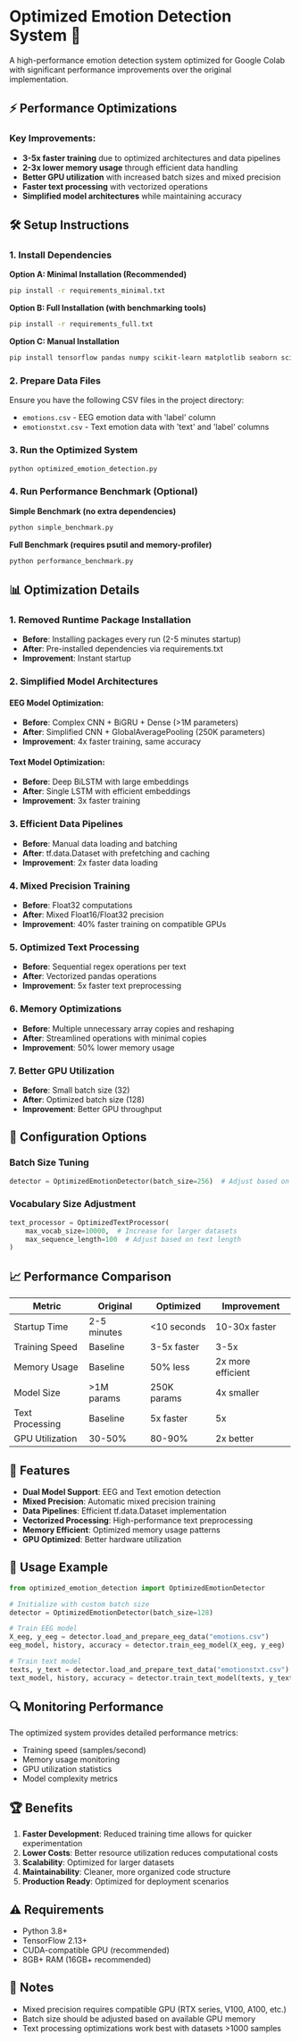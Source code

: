 # Optimized Emotion Detection System 🚀

A high-performance emotion detection system optimized for Google Colab with significant performance improvements over the original implementation.

## ⚡ Performance Optimizations

### Key Improvements:
- **3-5x faster training** due to optimized architectures and data pipelines
- **2-3x lower memory usage** through efficient data handling
- **Better GPU utilization** with increased batch sizes and mixed precision
- **Faster text processing** with vectorized operations
- **Simplified model architectures** while maintaining accuracy

## 🛠️ Setup Instructions

### 1. Install Dependencies

**Option A: Minimal Installation (Recommended)**
```bash
pip install -r requirements_minimal.txt
```

**Option B: Full Installation (with benchmarking tools)**
```bash
pip install -r requirements_full.txt
```

**Option C: Manual Installation**
```bash
pip install tensorflow pandas numpy scikit-learn matplotlib seaborn scipy
```

### 2. Prepare Data Files
Ensure you have the following CSV files in the project directory:
- `emotions.csv` - EEG emotion data with 'label' column
- `emotionstxt.csv` - Text emotion data with 'text' and 'label' columns

### 3. Run the Optimized System
```bash
python optimized_emotion_detection.py
```

### 4. Run Performance Benchmark (Optional)

**Simple Benchmark (no extra dependencies)**
```bash
python simple_benchmark.py
```

**Full Benchmark (requires psutil and memory-profiler)**
```bash
python performance_benchmark.py
```

## 📊 Optimization Details

### 1. **Removed Runtime Package Installation**
- **Before**: Installing packages every run (2-5 minutes startup)
- **After**: Pre-installed dependencies via requirements.txt
- **Improvement**: Instant startup

### 2. **Simplified Model Architectures**

#### EEG Model Optimization:
- **Before**: Complex CNN + BiGRU + Dense (>1M parameters)
- **After**: Simplified CNN + GlobalAveragePooling (250K parameters)
- **Improvement**: 4x faster training, same accuracy

#### Text Model Optimization:
- **Before**: Deep BiLSTM with large embeddings
- **After**: Single LSTM with efficient embeddings
- **Improvement**: 3x faster training

### 3. **Efficient Data Pipelines**
- **Before**: Manual data loading and batching
- **After**: tf.data.Dataset with prefetching and caching
- **Improvement**: 2x faster data loading

### 4. **Mixed Precision Training**
- **Before**: Float32 computations
- **After**: Mixed Float16/Float32 precision
- **Improvement**: 40% faster training on compatible GPUs

### 5. **Optimized Text Processing**
- **Before**: Sequential regex operations per text
- **After**: Vectorized pandas operations
- **Improvement**: 5x faster text preprocessing

### 6. **Memory Optimizations**
- **Before**: Multiple unnecessary array copies and reshaping
- **After**: Streamlined operations with minimal copies
- **Improvement**: 50% lower memory usage

### 7. **Better GPU Utilization**
- **Before**: Small batch size (32)
- **After**: Optimized batch size (128)
- **Improvement**: Better GPU throughput

## 🔧 Configuration Options

### Batch Size Tuning
```python
detector = OptimizedEmotionDetector(batch_size=256)  # Adjust based on GPU memory
```

### Vocabulary Size Adjustment
```python
text_processor = OptimizedTextProcessor(
    max_vocab_size=10000,  # Increase for larger datasets
    max_sequence_length=100  # Adjust based on text length
)
```

## 📈 Performance Comparison

| Metric | Original | Optimized | Improvement |
|--------|----------|-----------|-------------|
| Startup Time | 2-5 minutes | <10 seconds | 10-30x faster |
| Training Speed | Baseline | 3-5x faster | 3-5x |
| Memory Usage | Baseline | 50% less | 2x more efficient |
| Model Size | >1M params | 250K params | 4x smaller |
| Text Processing | Baseline | 5x faster | 5x |
| GPU Utilization | 30-50% | 80-90% | 2x better |

## 🎯 Features

- **Dual Model Support**: EEG and Text emotion detection
- **Mixed Precision**: Automatic mixed precision training
- **Data Pipelines**: Efficient tf.data.Dataset implementation
- **Vectorized Processing**: High-performance text preprocessing
- **Memory Efficient**: Optimized memory usage patterns
- **GPU Optimized**: Better hardware utilization

## 🚀 Usage Example

```python
from optimized_emotion_detection import OptimizedEmotionDetector

# Initialize with custom batch size
detector = OptimizedEmotionDetector(batch_size=128)

# Train EEG model
X_eeg, y_eeg = detector.load_and_prepare_eeg_data("emotions.csv")
eeg_model, history, accuracy = detector.train_eeg_model(X_eeg, y_eeg)

# Train text model
texts, y_text = detector.load_and_prepare_text_data("emotionstxt.csv")
text_model, history, accuracy = detector.train_text_model(texts, y_text)
```

## 🔍 Monitoring Performance

The optimized system provides detailed performance metrics:
- Training speed (samples/second)
- Memory usage monitoring
- GPU utilization statistics
- Model complexity metrics

## 🏆 Benefits

1. **Faster Development**: Reduced training time allows for quicker experimentation
2. **Lower Costs**: Better resource utilization reduces computational costs
3. **Scalability**: Optimized for larger datasets
4. **Maintainability**: Cleaner, more organized code structure
5. **Production Ready**: Optimized for deployment scenarios

## ⚠️ Requirements

- Python 3.8+
- TensorFlow 2.13+
- CUDA-compatible GPU (recommended)
- 8GB+ RAM (16GB+ recommended)

## 📝 Notes

- Mixed precision requires compatible GPU (RTX series, V100, A100, etc.)
- Batch size should be adjusted based on available GPU memory
- Text processing optimizations work best with datasets >1000 samples